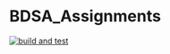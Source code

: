 # BDSA_Assignments
[![build and test](https://github.com/Maroka-chan/BDSA_Assignments/actions/workflows/build-and-test.yml/badge.svg?branch=master)](https://github.com/Maroka-chan/BDSA_Assignments/actions/workflows/build-and-test.yml)
